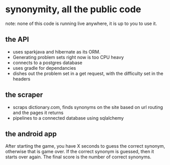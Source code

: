 # synonymity, all the public code
note: none of this code is running live anywhere, it is up to you to use it.

## the API
* uses sparkjava and hibernate as its ORM. 
* Generating problem sets right now is too CPU heavy
* connects to a postgres database
* uses gradle for dependancies
* dishes out the problem set in a get request, with the difficulty set in the headers  

## the scraper
* scraps dictionary.com, finds synonyms on the site based on url routing and the pages it returns
* pipelines to a connected database using sqlalchemy

## the android app

After starting the game, you have X seconds to guess the correct synonym, otherwise that is game over. If the correct synonym is guessed, then it starts over again. The final score is the number of correct synonyms.

